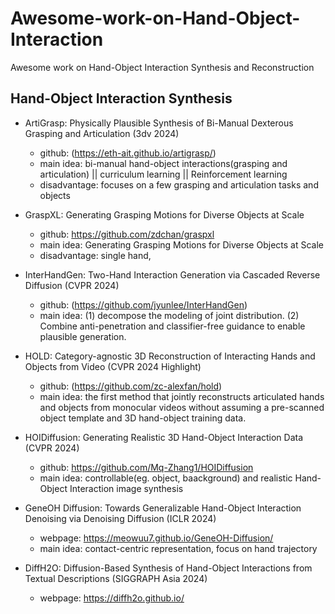 # Awesome-work-on-Hand-Object-Interaction
Awesome work on Hand-Object Interaction Synthesis and Reconstruction

## Hand-Object Interaction Synthesis
- ArtiGrasp: Physically Plausible Synthesis of Bi-Manual Dexterous Grasping and Articulation (3dv 2024)
  - github: (https://eth-ait.github.io/artigrasp/)
  - main idea: bi-manual hand-object interactions(grasping and articulation) || curriculum learning || Reinforcement learning
  - disadvantage: focuses on a few grasping and articulation tasks and objects

- GraspXL: Generating Grasping Motions for Diverse Objects at Scale
  - github: https://github.com/zdchan/graspxl
  - main idea: Generating Grasping Motions for Diverse Objects at Scale
  - disadvantage: single hand, 

- InterHandGen: Two-Hand Interaction Generation via Cascaded Reverse Diffusion (CVPR 2024)
  - github: (https://github.com/jyunlee/InterHandGen)
  - main idea: (1) decompose the modeling of joint distribution. (2) Combine anti-penetration and classifier-free guidance to enable plausible generation.

- HOLD: Category-agnostic 3D Reconstruction of Interacting Hands and Objects from Video (CVPR 2024 Highlight) 
  - github: (https://github.com/zc-alexfan/hold)
  - main idea: the first method that jointly reconstructs articulated hands and objects from monocular videos without assuming a pre-scanned object template and 3D hand-object training data.

- HOIDiffusion: Generating Realistic 3D Hand-Object Interaction Data (CVPR 2024)
  - github: https://github.com/Mq-Zhang1/HOIDiffusion
  - main idea: controllable(eg. object, baackground) and realistic Hand-Object Interaction image synthesis
 
- GeneOH Diffusion: Towards Generalizable Hand-Object Interaction Denoising via Denoising Diffusion (ICLR 2024)
  - webpage: https://meowuu7.github.io/GeneOH-Diffusion/
  - main idea: contact-centric representation, focus on hand trajectory
 
- DiffH2O: Diffusion-Based Synthesis of Hand-Object Interactions from Textual Descriptions (SIGGRAPH Asia 2024)
  - webpage: https://diffh2o.github.io/

